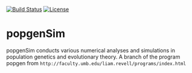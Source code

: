 [![Build Status](https://travis-ci.org/KlausVigo/popgenSim.svg?branch=master)](https://travis-ci.org/KlausVigo/popgenSim)
[![License](http://img.shields.io/badge/license-GPL%20%28%3E=%202%29-brightgreen.svg?style=flat)](http://www.gnu.org/licenses/gpl-2.0.html)

popgenSim
=========

popgenSim conducts various numerical analyses and simulations in population genetics and evolutionary theory.
A branch of the program popgen from `http://faculty.umb.edu/liam.revell/programs/index.html`



